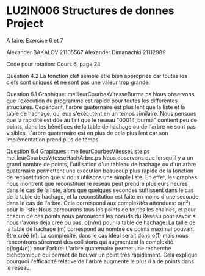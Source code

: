 # LU2IN006 Structures de donnes Project
A faire: Exercice 6 et 7

Alexander BAKALOV 21105567
Alexander Dimanachki 21112989

Code pour rotation: Cours 6, page 24

Question 4.2
La fonction clef semble etre bien appropriée car toutes les clefs sont uniques et ne sont pas une valeur trop grande.

Question 6.1
Graphique: meilleurCourbesVitesseBurma.ps
Nous observons que l'execution du programme est rapide pour toutes les différentes structures.
Cependant, l'arbre quaternaire est plus lent que la liste et la table de hachage, qui eux s'exécutent en un temps similaire.
Nous pensons que la rapidité est dûe au fait que le reseau "00014_burma" contient peu de points, donc les bénéfices de la table de hachage ou de l'arbre ne sont pas visibles.
L'arbre quaternaire est en plus de cela plus lent car son implémentation prend plus de temps.

Question 6.4
Grapiques : meilleurCourbesVitesseListe.ps meilleurCourbesVitesseHachArbre.ps
Nous observons que lorsqu'il y a un grand nombre de points, l'utilisation d'un tableau de hachage ou d'un arbre quaternaire permettent une execution beaucoup plus rapide de la fonction de reconstitution que si nous utilisons une simple liste. 
En effet, les graphes nous montrent que reconstituer le reseau peut prendre plusieurs heures dans le cas de la liste, alors que quelques secondes suffissent dans le cas de la table de hachage, et la reconstitution est faite en moins d'une seconde dans le cas de l'arbre.
Cela correspond aux complexités attendues:
o(n²) pour la liste: 
    Nous parcourons tous les points de toutes les chaines, et pour chacun de ces points nous parcourons les noeuds du Reseau pour savoir si nous l'avons deja créé ou pas.
o(n/m) pour la table de hachage:
    La taille de la table de hachage (m) correspond au nombre de points maximal pouvant être créé (n). La complexité, dans le cas idéal serait donc o(1) mais nous rencontrons sûrement des collisions qui augmentent la complexité.
o(log4(n)) pour l'arbre:
    L'arbre quaternaire permet une recherche dichotomique qui permet de trouver un point très rapidement. Cela explique pourquoi l'efficacité relative de l'arbre augmente le plus il a de points dans le reseau.